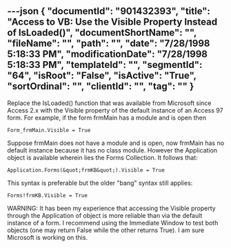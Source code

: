 ---json
{
  "documentId": "901432393",
  "title": "Access to VB: Use the Visible Property Instead of IsLoaded()",
  "documentShortName": "",
  "fileName": "",
  "path": "",
  "date": "7/28/1998 5:18:33 PM",
  "modificationDate": "7/28/1998 5:18:33 PM",
  "templateId": "",
  "segmentId": "64",
  "isRoot": "False",
  "isActive": "True",
  "sortOrdinal": "",
  "clientId": "",
  "tag": ""
}
---

Replace the IsLoaded() function that was available from Microsoft since Access 2.x with the Visible property of the default instance of an Access 97 form. For example, if the form frmMain has a module and is open then

    Form_frmMain.Visible = True

Suppose frmMain does not have a module and is open, now frmMain has no default instance because it has no class module. However the Application object is available wherein lies the Forms Collection. It follows that:

    Application.Forms(&quot;frmKB&quot;).Visible = True

This syntax is preferable but the older &quot;bang&quot; syntax still applies:

    Forms!frmKB.Visible = True

WARNING: It has been my experience that accessing the Visible property through the Application of object is more reliable than via the default instance of a form. I recommend using the Immediate Window to test both objects (one may return False while the other returns True). I am sure Microsoft is working on this.
